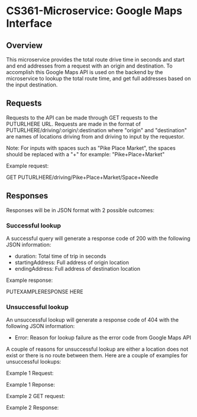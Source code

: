 # CS361-Microservice: Google Maps Interface

## Overview

This microservice provides the total route drive time in seconds and start and end addresses from a request with an origin and destination. To accomplish this Google Maps API is used on the backend by the microservice to lookup the total route time, and get full addresses based on the input destination. 


## Requests

Requests to the API can be made through GET requests to the PUTURLHERE URL. Requests are made in the format of PUTURLHERE/driving/:origin/:destination where "origin" and "destination" are names of locations driving from and driving to input by the requestor.

Note: For inputs with spaces such as "Pike Place Market", the spaces should be replaced with a "+" for example: "Pike+Place+Market"

Example request:

GET PUTURLHERE/driving/Pike+Place+Market/Space+Needle


## Responses

Responses will be in JSON format with 2 possible outcomes:

### Successful lookup

A successful query will generate a response code of 200 with the following JSON information:

- duration:         Total time of trip in seconds
- startingAddress:  Full address of origin location
- endingAddress:    Full address of destination location

Example response:

PUTEXAMPLERESPONSE HERE

### Unsuccessful lookup

An unsuccessful lookup will generate a response code of 404 with the following JSON information:

- Error:          Reason for lookup failure as the error code from Google Maps API

A couple of reasons for unsuccessful lookup are either a location does not exist or there is no route between them. Here are a couple of examples for unsuccessful lookups:

Example 1 Request:


Example 1 Reponse:

Example 2 GET request:


Example 2 Response:


